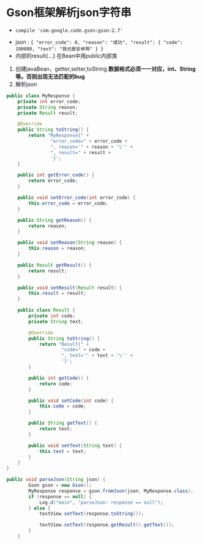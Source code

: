 # Gson框架解析json字符串

- `compile 'com.google.code.gson:gson:2.7'`
*  json :
`{
    "error_code": 0,
    "reason": "成功",
    "result": {
        "code": 100000,
        "text": "我也是安卓啊"
    }
}`
* 内部的result{...} 在Bean中用public内部类

1. 创建javaBean，getter\,setter,toString.**数据格式必须一一对应，int、String等。否则出现无法匹配的bug**
2. 解析json

```java
public class MyResponse {
    private int error_code;
    private String reason;
    private Result result;

    @Override
    public String toString() {
        return "MyResponse{" +
                "error_code=" + error_code +
                ", reason='" + reason + '\'' +
                ", result=" + result +
                '}';
    }

    public int getError_code() {
        return error_code;
    }

    public void setError_code(int error_code) {
        this.error_code = error_code;
    }

    public String getReason() {
        return reason;
    }

    public void setReason(String reason) {
        this.reason = reason;
    }

    public Result getResult() {
        return result;
    }

    public void setResult(Result result) {
        this.result = result;
    }

    public class Result {
        private int code;
        private String text;

        @Override
        public String toString() {
            return "Result{" +
                    "code=" + code +
                    ", text='" + text + '\'' +
                    '}';
        }

        public int getCode() {
            return code;
        }

        public void setCode(int code) {
            this.code = code;
        }

        public String getText() {
            return text;
        }

        public void setText(String text) {
            this.text = text;
        }
    }
}
```

```java
public void parseJson(String json) {
        Gson gson = new Gson();
        MyResponse response = gson.fromJson(json, MyResponse.class);
        if (response == null) {
            Log.d("main", "parseJson: response == null");
        } else {
            textView.setText(response.toString());

            textView.setText(response.getResult().getText());
        }
    }
```
